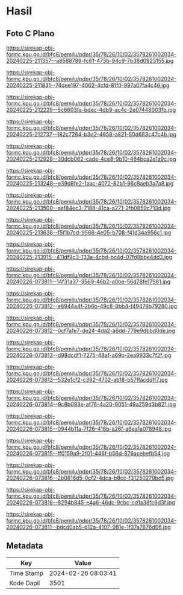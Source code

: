 # Hasil

## Foto C Plano

https://sirekap-obj-formc.kpu.go.id/bfc8/pemilu/pdpr/35/78/26/10/02/3578261002034-20240225-211357--a8588789-fc61-473b-94c9-7b38d0923155.jpg

https://sirekap-obj-formc.kpu.go.id/bfc8/pemilu/pdpr/35/78/26/10/02/3578261002034-20240225-211831--74dee197-4062-4cfd-81f0-997a07fa4c46.jpg

https://sirekap-obj-formc.kpu.go.id/bfc8/pemilu/pdpr/35/78/26/10/02/3578261002034-20240225-212229--5c6603fa-bdec-4db9-ac4c-2e07448003fb.jpg

https://sirekap-obj-formc.kpu.go.id/bfc8/pemilu/pdpr/35/78/26/10/02/3578261002034-20240225-212737--182c7264-b3d2-4658-a821-50d683c47c4b.jpg

https://sirekap-obj-formc.kpu.go.id/bfc8/pemilu/pdpr/35/78/26/10/02/3578261002034-20240225-212928--30dcb062-cade-4ce8-9b10-464bca2e1a9c.jpg

https://sirekap-obj-formc.kpu.go.id/bfc8/pemilu/pdpr/35/78/26/10/02/3578261002034-20240225-213248--e39d8fe2-1aac-4072-82b1-96c8aeb3a7a8.jpg

https://sirekap-obj-formc.kpu.go.id/bfc8/pemilu/pdpr/35/78/26/10/02/3578261002034-20240225-213500--aaf84ec3-7188-41ca-a271-2fb0859c713d.jpg

https://sirekap-obj-formc.kpu.go.id/bfc8/pemilu/pdpr/35/78/26/10/02/3578261002034-20240225-213638--f5f1b7cd-9568-4e05-b708-f41d34a956c1.jpg

https://sirekap-obj-formc.kpu.go.id/bfc8/pemilu/pdpr/35/78/26/10/02/3578261002034-20240225-213915--411df9c3-133a-4cbd-bc4d-07fd8bbe4dd3.jpg

https://sirekap-obj-formc.kpu.go.id/bfc8/pemilu/pdpr/35/78/26/10/02/3578261002034-20240226-073811--14f31a37-3569-46b2-a0be-56d78fe17981.jpg

https://sirekap-obj-formc.kpu.go.id/bfc8/pemilu/pdpr/35/78/26/10/02/3578261002034-20240226-073812--e6944a4f-2b6b-49c8-8bb4-f49478b79280.jpg

https://sirekap-obj-formc.kpu.go.id/bfc8/pemilu/pdpr/35/78/26/10/02/3578261002034-20240226-073812--0cf7a1e7-de24-4da2-a6dd-779e9dbbd0de.jpg

https://sirekap-obj-formc.kpu.go.id/bfc8/pemilu/pdpr/35/78/26/10/02/3578261002034-20240226-073813--d98dcdf1-7275-48af-a69b-2ea9933c7f2f.jpg

https://sirekap-obj-formc.kpu.go.id/bfc8/pemilu/pdpr/35/78/26/10/02/3578261002034-20240226-073813--532e1cf2-c392-4702-ab18-b57ffacddff7.jpg

https://sirekap-obj-formc.kpu.go.id/bfc8/pemilu/pdpr/35/78/26/10/02/3578261002034-20240226-073814--9c8b093e-af76-4a20-9051-49a259d3b821.jpg

https://sirekap-obj-formc.kpu.go.id/bfc8/pemilu/pdpr/35/78/26/10/02/3578261002034-20240226-073815--0944b11a-7f26-418b-a26f-a6ea1a078948.jpg

https://sirekap-obj-formc.kpu.go.id/bfc8/pemilu/pdpr/35/78/26/10/02/3578261002034-20240226-073815--ff0159a9-2f01-446f-b56d-876acebefb54.jpg

https://sirekap-obj-formc.kpu.go.id/bfc8/pemilu/pdpr/35/78/26/10/02/3578261002034-20240226-073816--2b0816d5-0cf2-4dca-b8cc-f31250279bd5.jpg

https://sirekap-obj-formc.kpu.go.id/bfc8/pemilu/pdpr/35/78/26/10/02/3578261002034-20240226-073816--8294b845-e4a6-46dc-9cbc-cd1a38fc6d3f.jpg

https://sirekap-obj-formc.kpu.go.id/bfc8/pemilu/pdpr/35/78/26/10/02/3578261002034-20240226-073811--bdcd0ab5-d12a-4107-981e-1f37a7676d06.jpg


## Metadata

| Key        | Value               |
| ---------- | ------------------- |
| Time Stamp | 2024-02-26 08:03:41 |
| Kode Dapil | 3501                |



